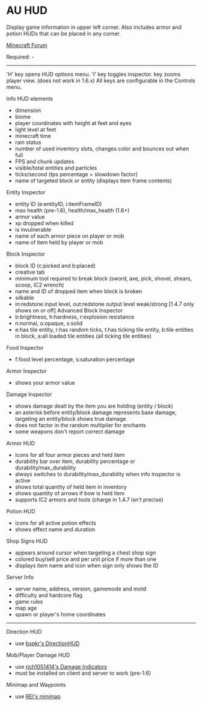 AU HUD
==========

Display game information in upper left corner.
Also includes armor and potion HUDs that can be placed in any corner.

[Minecraft Forum](http://www.minecraftforum.net/topic/1945197-)

Required: -

***

'H' key opens HUD options menu.
'I' key toggles inspector.
<none> key zooms player view. (does not work in 1.6.x)
All keys are configurable in the Controls menu.

Info HUD elements
* dimension
* biome
* player coordinates with height at feet and eyes
* light level at feet
* minecraft time
* rain status
* number of used inventory slots, changes color and bounces out when full
* FPS and chunk updates
* visible/total entities and particles
* ticks/second (tps percentage = slowdown factor)
* name of targeted block or entity (displays item frame contents)

Entity Inspector
* entity ID (e:entityID, i:itemFrameID)
* max health (pre-1.6), health/max_health (1.6+)
* armor value
* xp dropped when killed
* is invulnerable
* name of each armor piece on player or mob
* name of item held by player or mob

Block Inspector
* block ID (c:picked and b:placed)
* creative tab
* minimum tool required to break block (sword, axe, pick, shovel, shears, scoop, IC2 wrench)
* name and ID of dropped item when block is broken
* silkable
* in:redstone input level, out:redstone output level weak/strong [1.4.7 only shows on or off]
Advanced Block Inspector
* b:brightness, h:hardness, r:explosion resistance
* n:normal, o:opaque, s:solid
* e:has tile entity, r:has random ticks, t:has ticking tile entity, b:tile entities in block, a:all loaded tile entities (all ticking tile entities)

Food Inspector
* f:food level percentage, s:saturation percentage

Armor Inspector
* shows your armor value

Damage Inspector
* shows damage dealt by the item you are holding (entity / block)
* an asterisk before entity/block damage represents base damage, targeting an entity/block shows true damage
* does not factor in the random multiplier for enchants
* some weapons don't report correct damage

Armor HUD
* icons for all four armor pieces and held item
* durability bar over item, durability percentage or durability/max_durability
* always switches to durability/max_durability when info inspector is active
* shows total quantity of held item in inventory
* shows quantity of arrows if bow is held item
* supports IC2 armors and tools (charge in 1.4.7 isn't precise)

Potion HUD
* icons for all active potion effects
* shows effect name and duration

Shop Signs HUD
* appears around cursor when targeting a chest shop sign
* colored buy/sell price and per unit price if more than one
* displays item name and icon when sign only shows the ID

Server Info
* server name, address, version, gamemode and motd
* difficulty and hardcore flag
* game rules
* map age
* spawn or player's home coordinates

***

Direction HUD
* use [bspkr's DirectionHUD](http://bspk.rs/MC/index.html)

Mob/Player Damage HUD
* use [rich1051414's Damage Indicators](http://www.minecraftforum.net/topic/1536685-)
* must be installed on client and server to work (pre-1.6)

Minimap and Waypoints
* use [REI's minimap](http://www.minecraftforum.net/topic/482147-)
